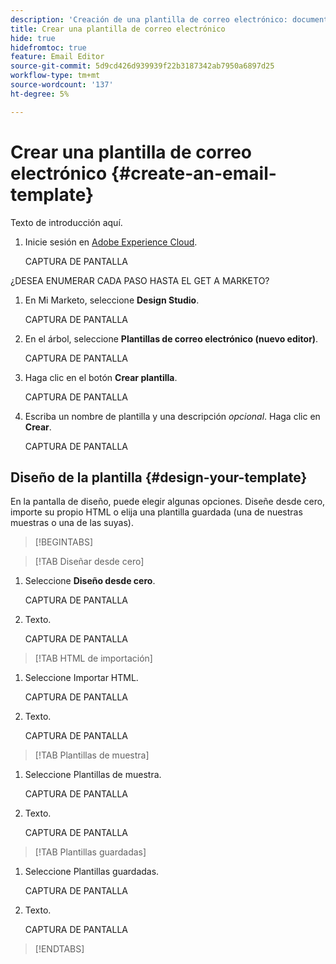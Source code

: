 ```yaml
---
description: 'Creación de una plantilla de correo electrónico: documentos de Marketo, documentación del producto'
title: Crear una plantilla de correo electrónico
hide: true
hidefromtoc: true
feature: Email Editor
source-git-commit: 5d9cd426d939939f22b3187342ab7950a6897d25
workflow-type: tm+mt
source-wordcount: '137'
ht-degree: 5%

---
```


# Crear una plantilla de correo electrónico {#create-an-email-template}

Texto de introducción aquí.

1. Inicie sesión en [Adobe Experience Cloud](https://experiencecloud.adobe.com/).

   CAPTURA DE PANTALLA

¿DESEA ENUMERAR CADA PASO HASTA EL GET A MARKETO?

1. En Mi Marketo, seleccione **Design Studio**.

   CAPTURA DE PANTALLA

1. En el árbol, seleccione **Plantillas de correo electrónico (nuevo editor)**.

   CAPTURA DE PANTALLA

1. Haga clic en el botón **Crear plantilla**.

   CAPTURA DE PANTALLA

1. Escriba un nombre de plantilla y una descripción _opcional_. Haga clic en **Crear**.

   CAPTURA DE PANTALLA

## Diseño de la plantilla {#design-your-template}

En la pantalla de diseño, puede elegir algunas opciones. Diseñe desde cero, importe su propio HTML o elija una plantilla guardada (una de nuestras muestras o una de las suyas).

>[!BEGINTABS]

>[!TAB Diseñar desde cero]

1. Seleccione **Diseño desde cero**.

   CAPTURA DE PANTALLA

1. Texto.

   CAPTURA DE PANTALLA

>[!TAB HTML de importación]

1. Seleccione Importar HTML.

   CAPTURA DE PANTALLA

1. Texto.

   CAPTURA DE PANTALLA

>[!TAB Plantillas de muestra]

1. Seleccione Plantillas de muestra.

   CAPTURA DE PANTALLA

1. Texto.

   CAPTURA DE PANTALLA

>[!TAB Plantillas guardadas]

1. Seleccione Plantillas guardadas.

   CAPTURA DE PANTALLA

1. Texto.

   CAPTURA DE PANTALLA

>[!ENDTABS]
